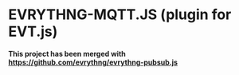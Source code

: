 # EVRYTHNG-MQTT.JS (plugin for EVT.js)

**This project has been merged with https://github.com/evrythng/evrythng-pubsub.js**
